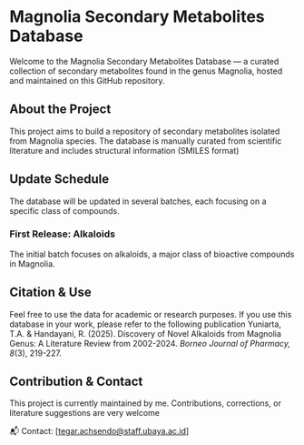 # Magnolia Secondary Metabolites Database
Welcome to the Magnolia Secondary Metabolites Database — a curated collection of secondary metabolites found in the genus Magnolia, hosted and maintained on this GitHub repository.

## About the Project
This project aims to build a repository of secondary metabolites isolated from Magnolia species. The database is manually curated from scientific literature and includes structural information (SMILES format) 

## Update Schedule
The database will be updated in several batches, each focusing on a specific class of compounds.

### First Release: Alkaloids
The initial batch focuses on alkaloids, a major class of bioactive compounds in Magnolia.

## Citation & Use
Feel free to use the data for academic or research purposes. If you use this database in your work, please refer to the following publication
Yuniarta, T.A. & Handayani, R. (2025). Discovery of Novel Alkaloids from Magnolia Genus: A Literature Review from 2002-2024. _Borneo Journal of Pharmacy, 8_(3), 219-227.  

## Contribution & Contact
This project is currently maintained by me. Contributions, corrections, or literature suggestions are very welcome 

📬 Contact: [tegar.achsendo@staff.ubaya.ac.id]

